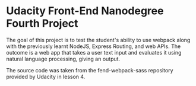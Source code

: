 # Udacity Front-End Nanodegree Fourth Project
The goal of this project is to test the student's ability to use webpack along with the previously learnt NodeJS, Express Routing, and web APIs. The outcome is a web app that takes a user text input and evaluates it using natural language processing, giving an output. 

The source code was taken from the fend-webpack-sass repository provided by Udacity in lesson 4.

## 
